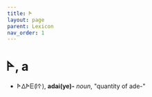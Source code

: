 ```yaml
---
title: 𐊀
layout: page
parent: Lexicon
nav_order: 1
---
```



# 𐊀, a

- 𐊀𐊅𐊀𐊆(𐊊𐊁), **adai(ye)-** *noun*, "quantity of ade-"
